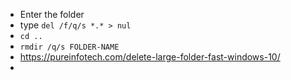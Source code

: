 - Enter the folder
- type `del /f/q/s *.* > nul`
- `cd ..`
- `rmdir /q/s FOLDER-NAME`
- https://pureinfotech.com/delete-large-folder-fast-windows-10/
-